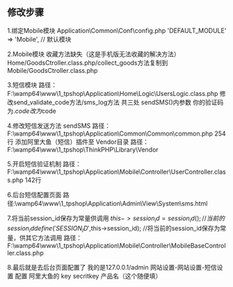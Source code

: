 ﻿## 修改步骤
1.绑定Mobile模块
Application\Common\Conf\config.php
'DEFAULT_MODULE'        =>  'Mobile',  // 默认模块

2.Mobile模块 收藏方法缺失（这是手机版无法收藏的解决方法）
Home/GoodsCtroller.class.php/collect_goods方法复制到Mobile/GoodsCtroller.class.php

3.短信模块
路径：F:\wamp64\www\1_tpshop\Application\Home\Logic\UsersLogic.class.php
修改send_validate_code方法/sms_log方法 共三处
sendSMS()内参数 你的验证码为.$code 改为$code

4.修改短信发送方法 sendSMS
路径：F:\wamp64\www\1_tpshop\Application\Common\Common\common.php 254行
添加阿里大鱼（短信）插件至 Vendor目录
路径：F:\wamp64\www\1_tpshop\ThinkPHP\Library\Vendor

5.开启短信验证机制
路径：F:\wamp64\www\1_tpshop\Application\Mobile\Controller\UserController.class.php 142行

6.后台短信配置页面
路径:\wamp64\www\1_tpshop\Application\Admin\View\System\sms.html

7.将当前session_id保存为常量供调用
   $this->session_id = session_id(); // 当前的 session_id
   define('SESSION_ID',$this->session_id); //将当前的session_id保存为常量，供其它方法调用
路径：F:\wamp64\www\1_tpshop\Application\Mobile\Controller\MobileBaseController.class.php

8.最后就是去后台页面配置了 我的是127.0.0.1/admin
网站设置-网站设置-短信设置
配置 阿里大鱼的 key  secritkey  产品名（这个随便填）
